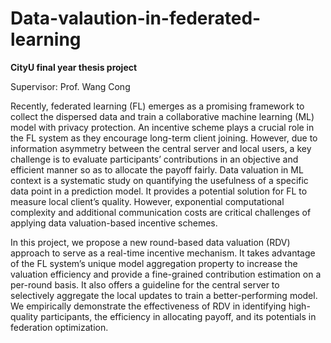 # Data-valaution-in-federated-learning

**CityU final year thesis project**

Supervisor: Prof. Wang Cong



Recently, federated learning (FL) emerges as a promising framework to collect the dispersed data and train a collaborative machine learning (ML) model with privacy protection. An incentive scheme plays a crucial role in the FL system as they encourage long-term client joining. However, due to information asymmetry between the central server and local users, a key challenge is to evaluate participants’ contributions in an objective and efficient manner so as to allocate the payoff fairly. Data valuation in ML context is a systematic study on quantifying the usefulness of a specific data point in a prediction model. It provides a potential solution for FL to measure local client’s quality. However, exponential computational complexity and additional communication costs are critical challenges of applying data valuation-based incentive schemes.

In this project, we propose a new round-based data valuation (RDV) approach to serve as a real-time incentive mechanism. It takes advantage of the FL system’s unique model aggregation property to increase the valuation efficiency and provide a fine-grained contribution estimation on a per-round basis. It also offers a guideline for the central server to selectively aggregate the local updates to train a better-performing model. We empirically demonstrate the effectiveness of RDV in identifying high-quality participants, the efficiency in allocating payoff, and its potentials in federation optimization.
